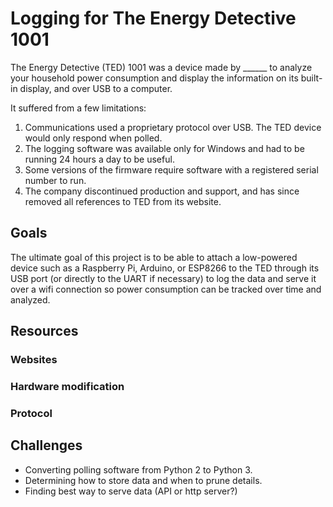 # Logging for The Energy Detective 1001

The Energy Detective (TED) 1001 was a device made by ______ to analyze your household power consumption and display the information on its built-in display, and over USB to a computer.

It suffered from a few limitations:
1. Communications used a proprietary protocol over USB. The TED device would only respond when polled.
2. The logging software was available only for Windows and had to be running 24 hours a day to be useful.
3. Some versions of the firmware require software with a registered serial number to run.
4. The company discontinued production and support, and has since removed all references to TED from its website.

## Goals

The ultimate goal of this project is to be able to attach a low-powered device such as a Raspberry Pi, Arduino, or ESP8266 to the TED through its USB port (or directly to the UART if necessary) to log the data and serve it over a wifi connection so power consumption can be tracked over time and analyzed.

## Resources

### Websites

### Hardware modification

### Protocol

## Challenges

* Converting polling software from Python 2 to Python 3.
* Determining how to store data and when to prune details.
* Finding best way to serve data (API or http server?)
